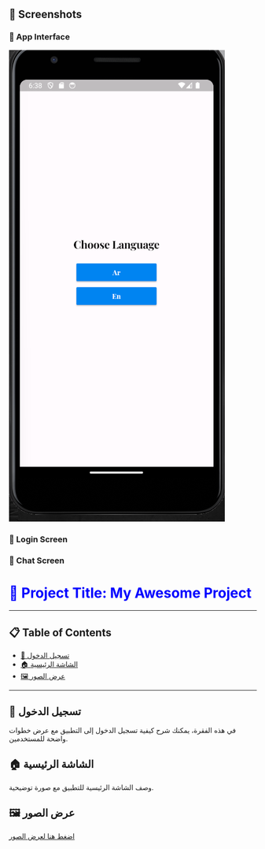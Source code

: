 ## 📸 Screenshots

### 🔹 App Interface  
![App Interface](https://github.com/AhmadAmmar2022/Chat-UI-Flutter/blob/main/chatt/Screenshots-chat/Screenshot%202025-02-07%20183914.png)

### 🔹 Login Screen  


### 🔹 Chat Screen  

<!-- العنوان الرئيسي مع تنسيق بلون أزرق -->
<h1 style="color:blue; font-weight:bold;">🌟 Project Title: My Awesome Project</h1>

---

## 📋 Table of Contents
- [🔐 تسجيل الدخول](#login)
- [🏠 الشاشة الرئيسية](#home-screen)
- [🖼️ عرض الصور](#gallery)

---

## 🔐 تسجيل الدخول <a name="login"></a>
في هذه الفقرة، يمكنك شرح كيفية تسجيل الدخول إلى التطبيق مع عرض خطوات واضحة للمستخدمين.

## 🏠 الشاشة الرئيسية <a name="home-screen"></a>
وصف الشاشة الرئيسية للتطبيق مع صورة توضيحية.

## 🖼️ عرض الصور <a name="gallery"></a>
[اضغط هنا لعرض الصور](https://example.com/gallery) 
